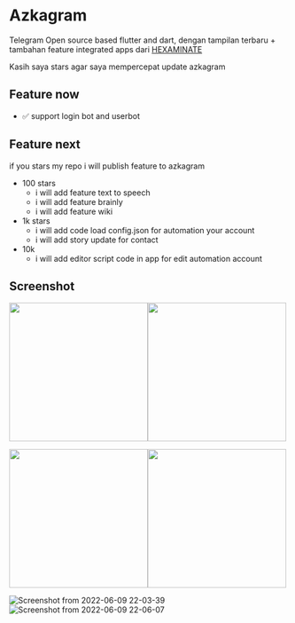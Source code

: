 # Azkagram

Telegram Open source based flutter and dart, dengan tampilan terbaru + tambahan feature integrated apps dari [HEXAMINATE](https://hexaminate.netlify.app/)

Kasih saya stars agar saya mempercepat update azkagram

## Feature now
- ✅️ support login bot and userbot

## Feature next
if you stars  my repo i will publish feature to azkagram
- 100 stars
  - i will add feature text to speech
  - i will add feature brainly
  - i will add feature wiki
- 1k stars
  -  i will add code load config.json for automation your account
  -  i will add story update for contact
- 10k
  - i will add editor script code in app for edit automation account

## Screenshot​
 
<img src="https://user-images.githubusercontent.com/82513502/173433798-9e29f5e3-ee0f-425f-a24b-2134de3d3cf9.png" width="250px"><img src="https://raw.githubusercontent.com/azkadev/azkagram/main/screenshot/me.png" width="250px">

<img src="https://user-images.githubusercontent.com/82513502/173319331-9e96fbe7-3e66-44b2-8577-f6685d86a368.png" width="250px"><img src="https://user-images.githubusercontent.com/82513502/173319541-19a60407-f410-4e95-8ac0-d0da2eaf2457.png" width="250px">

 
![Screenshot from 2022-06-09 22-03-39](https://user-images.githubusercontent.com/82513502/172880974-7bd13318-7934-4bca-acfb-911da5982ba5.png)
![Screenshot from 2022-06-09 22-06-07](https://user-images.githubusercontent.com/82513502/172880794-3eae08b8-3e55-40ed-8300-9427dd291118.png)
